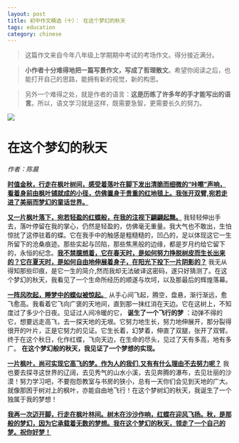 ```yaml
---
layout: post
title: 初中作文精选（十）： 在这个梦幻的秋天
tags: education
category: chinese
---
```


> 这篇作文来自今年八年级上学期期中考试的考场作文。得分接近满分。 

> **小作者十分难得地把一篇写景作文，写成了哲理散文**。希望你阅读之后，也能打开自己的思路，能拥有新的视觉，新的构思。

> 另外一个难得之处，就是作者的语言：**这是历练了许多年的手才能写出的语言**。所以，语文学习就是这样，既需要急智，更需要长久的努力。

![](https://crsando.github.io/images/2024-11-18/export_7ujvnk.png)

# 在这个梦幻的秋天

*作者：陈晨*

<u>**时值金秋，行走在枫叶树间，感受着落叶在脚下发出清脆而细微的“咔嚓”声响，看着身前由枫叶铺就成的小径，仿佛置身于贵重的红地毯上。我张开双臂,宛若走进了美丽而梦幻的童话世界。**</u>

<u>**又一片枫叶落下，宛若轻盈的红蝶般，在我的注视下翩翩起舞。**</u> 我轻轻伸出手去，落叶停留在我的掌心，仍然是轻盈的，仿佛毫无重量。我大气也不敢出，生怕惊扰了这停驻着的蝶。它在我手中的触感是粗糙糙的，凹凸的，足以体现这它一生所留下的沧桑痕迹。那些实起与凹陷，那些焦黑般的边缘，都是岁月约给它留下的，永恒的纪念。<u>**我不禁臆想着，它在春天时，是如何努力挣脱树皮而生长出来的？它在夏天时，是如何自由地伸展着身子，在阳光下投下一片阴影的？**</u> 我无从得知那些印痕，是它一生的简介,然而我却无法破译这密码，遂只好猜测了。在这个梦幻的秋天，我看见了一个生命所经历的顺遂与坎坷，以及那最后的辉煌落幕。

<u>**一阵风吹起，睡梦中的蝶似被惊起。**</u> 从手心间飞起，腾空，盘悬，渐行渐远，愈飞愈高。我看着它飞向广褒的天地间，直到那一抹红消在天边。它在这树上，不知度过了多少个日夜。见证过人间冷暖的它， **诞生了一个飞行的梦** ：动弹不得的它，想要远走高飞，去一探天地的无垠。它努力地生长，努力地伸展开，那分裂得很开的叶片，正是它努力的见证。它生长着，幻梦着，伸直了双腿，张开了双臂。终于在这个秋日，化作红蝶，飞向天边，在生命的尽头，见过了天有多高，地有多广。 **在这个梦幻般的秋天，我见证了一个梦想的实现。**

<u>**一片枫叶，尚可实现它高飞的梦。作为人的我们,又有有什么理由不去努力呢？**</u> 我也要去探寻这世界的辽阔，去见秀气的山水小溪，去见奔腾的瀑布，去见壮丽的沙漠！努力学习吧，不要抱怨教室与书房的狭小，总有一天你们会见到天地的广大。就像那困于树对上的枫叶，亦能自由地飞行！在这个梦树幻的秋天，我诞生了一个独属于我的梦想！

<u>**我再一次迈开脚，行走在枫叶林间。树木在沙沙作响，红蝶在迎风飞扬。秋，是那般的梦幻，因为它承载着无数的梦想。我在这个梦幻的秋天，领走了一个自己的梦。祝你好梦！**</u>